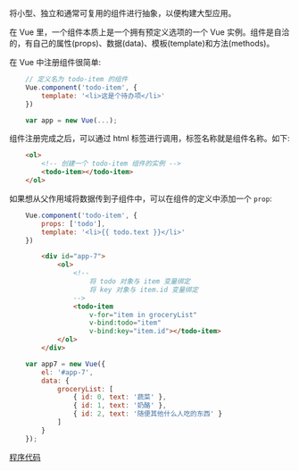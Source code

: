 
将小型、独立和通常可复用的组件进行抽象，以便构建大型应用。

在 Vue 里，一个组件本质上是一个拥有预定义选项的一个 Vue 实例。组件是自洽的，有自己的属性(props)、数据(data)、模板(template)和方法(methods)。

在 Vue 中注册组件很简单:
```js
    // 定义名为 todo-item 的组件
    Vue.component('todo-item', {
        template: '<li>这是个待办项</li>'
    })

    var app = new Vue(...);
```

组件注册完成之后，可以通过 html 标签进行调用，标签名称就是组件名称。如下:
```html
    <ol>
        <!-- 创建一个 todo-item 组件的实例 -->
        <todo-item></todo-item>
    </ol>
```

如果想从父作用域将数据传到子组件中，可以在组件的定义中添加一个 `prop`:
```js
    Vue.component('todo-item', {
        props: ['todo'],
        template: '<li>{{ todo.text }}</li>'
    })
```

```html
		<div id="app-7">
			<ol>
				<!--
					将 todo 对象与 item 变量绑定
					将 key 对象与 item.id 变量绑定
				-->
				<todo-item
					v-for="item in groceryList"
					v-bind:todo="item"
					v-bind:key="item.id"></todo-item>
			</ol>
		</div>
```

```js
    var app7 = new Vue({
        el: '#app-7',
        data: {
            groceryList: [
                { id: 0, text: '蔬菜' },
                { id: 1, text: '奶酪' },
                { id: 2, text: '随便其他什么人吃的东西' }
            ]
        }
    });
```

[程序代码](t/component.html)
